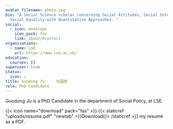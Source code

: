 ```yaml
---
avatar_filename: photo.jpg
bio: "A Social Science scholar concerning Social Attitudes, Social Interactions,
  Social Equality with Quantitative Approaches. "
social:
  - icon: envelope
    icon_pack: fas
    link: about/#contact
organizations:
  - name: LSE
    url: https://www.lse.ac.uk/
education:
  courses: []
superuser: true
status:
  icon: ☕️
title: Guodong Ju     句国栋
role: PhD Candidate
---
```

Guodong Ju is a PhD Candidate in the department of Social Policy, at LSE. 

{{< icon name="download" pack="fas" >}} {{< staticref "uploads/resume.pdf" "newtab" >}}Download{{< /staticref >}} my resumé as a PDF.